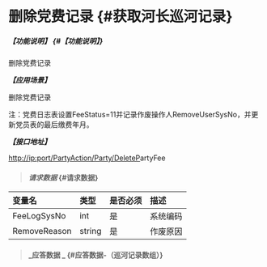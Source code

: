 # 删除党费记录 {#获取河长巡河记录}

##### _【功能说明】_ {#【功能说明】}

删除党费记录

_**【应用场景】**_

删除党费记录

注：党费日志表设置FeeStatus=11并记录作废操作人RemoveUserSysNo，并更新党员表的最后缴费年月。

_**【接口地址】**_

[http://ip:port/PartyAction/Party/DeleteP](http://ip:port/HMQuery/PatrolRiver/GetPatrolRivers)artyFee

> #### _请求数据_ {#请求数据}

| 变量名 | 类型 | 是否必须 | 描述 |
| :--- | :--- | :--- | :--- |
| FeeLogSysNo | int | 是 | 系统编码 |
| RemoveReason | string | 是 | 作废原因 |

> #### _应答数据 _ {#应答数据-（巡河记录数组）}



